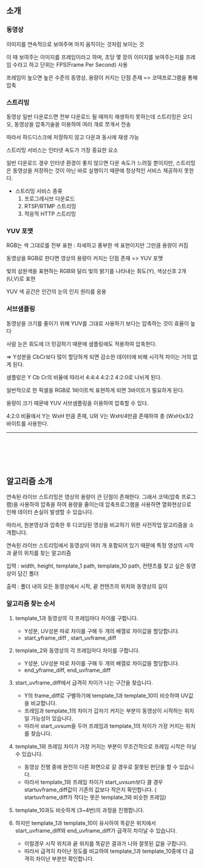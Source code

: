 ## 소개

### 동영상

이미지를 연속적으로 보여주며 마치 움직이는 것처럼 보이는 것

이 때 보여주는 이미지를 프레임이라고 하며, 초당 몇 장의 이미지를 보여주는지를 프레임 수라고 하고 단위는 FPS(Frame Per Second) 사용

프레임이 높으면 높은 수준의 동영상, 용량이 커지는 단점 존재 => 코덱프로그램을 통해 압축

### 스트리밍

동영상 일반 다운로드면 전부 다운로드 될 때까지 재생하지 못하는데 스트리밍은 오디오, 동영상을 압축기술을 이용하여 여러 개로 쪼개서 전송

따라서 하드디스크에 저장하지 않고 다운과 동시에 재생 가능

스트리밍 서비스는 인터넷 속도가 가장 중요한 요소

일반 다운로드 경우 인터넷 환경이 좋지 않으면 다운 속도가 느려질 뿐이지만, 스트리밍은 동영상을 저장하는 것이 아닌 바로 실행이기 때문에 정상적인 서비스 제공하지 못한다.

- 스트리밍 서비스 종류
  1. 프로그레시브 다운로드
  2. RTSP/RTMP 스트리밍
  3. 적응적 HTTP 스트리밍

### YUV 포맷

RGB는 색 그대로를 전부 표현 : 자세하고 풍부한 색 표현이지만 그만큼 용량이 커짐

동영상을 RGB로 한다면 영상의 용량이 커지는 단점 존재 => YUV 포맷

빛의 삼원색을 표현하는 RGB와 달리 빛의 밝기를 나타내는 휘도(Y), 색상신호 2개(U,V)로 표현

YUV 색 공간은 인간의 눈의 인지 원리를 응용

### 서브샘플링

동영상을 크기를 줄이기 위해 YUV를 그대로 사용하기 보다는 압축하는 것이 효율이 높다

사람 눈은 휘도에 더 민감하기 때문에 샘플링에도 적용하여 압축한다.

=> Y성분을 CbCr보다 많이 할당하게 되면 감소한 데이터에 비해 시각적 차이는 거의 없게 된다.

샘플링은 Y Cb Cr의 비율에 따라서 4:4:4 4:2:2 4:2:0로 나뉘게 된다.

일반적으로 한 픽셀을 RGB로 1바이트씩 표현하게 되면 3바이트가 필요하게 된다.

용량이 크기 때문에 YUV 서브샘플링을 이용하여 압축할 수 있다.

4:2:0 비율에서 Y는 WxH 만큼 존재, U와 V는 WxH/4만큼 존재하여 총 (WxH)x3/2 바이트를 사용한다. 

---
<br><br><br><br>
## 알고리즘 소개

연속된 라이브 스트리밍은 영상의 용량이 큰 단점이 존재한다. 그래서 코덱(압축 프로그램)을 사용하여 압축을 하여 용량을 줄이는데 압축프로그램을 사용하면 열화현상으로 인해 데이터 손실이 발생할 수 있습니다.

따라서, 원본영상과 압축한 후 디코딩된 영상을 비교하기 위한 사전작업 알고리즘을 소개합니다.

연속된 라이브 스트리밍에서 동영상이 여러 개 포함되어 있기 때문에 특정 영상의 시작과 끝의 위치를 찾는 알고리즘

입력 : width, height, template_1 path, template_10 path, 컨텐츠를 찾고 싶은 동영상이 담긴 폴더

출력 : 폴더 내의 모든 동영상에서 시작, 끝 컨텐츠의 위치와 동영상의 길이


### 알고리즘 찾는 순서

1. template_1과 동영상의 각 프레임마다 차이를 구합니다. 

   - Y성분, UV성분 따로 차이를 구해 두 개의 배열로 차이값을 할당합니다.
   - start_yframe_diff , start_uvframe_diff

   

2. template_2와 동영상의 각 프레임마다 차이를 구합니다.

   - Y성분, UV성분 따로 차이를 구해 두 개의 배열로 차이값을 할당합니다.
   - end_yframe_diff, end_uvframe_diff

   

3. start_uvframe_diff에서 급격히 차이가 나는 구간을 찾습니다.

   - Y의 frame_diff로 구별하기에 template_1과 template_10이 비슷하여 UV값을 비교합니다.
   - 프레임과 template_1의 차이가 갑자기 커지는 부분이 동영상이 시작하는 위치일 가능성이 있습니다.
   - 따라서 start_uvsum을 두어 프레임과 template_1의 차이가 가장 커지는 위치를 찾습니다.

   

4. template_1와 프레임 차이가 가장 커지는 부분이 무조건적으로 프레임 시작은 아닐수 있습니다.

   - 동영상 진행 중에 완전히 다른 화면으로 갈 경우로 잘못된 판단을 할 수 있습니다.
   - 따라서 template_1와 프레임 차이가 start_uvsum보다 클 경우 startuvframe_diff값이 기존의 값보다 작은지 확인합니다. 
     ( startuvframe_diff가 작다는 뜻은 template_1와 비슷한 프레임)

   

5. template_10과도 비슷하게 (3~4번)의 과정을 진행합니다.

   

6. 하지만 template_1과 template_10이 유사하여 똑같은 위치에서 start_uvframe_diff와 end_uvframe_diff가 급격히 차이날 수 있습니다.

   - 이럴경우 시작 위치과 끝 위치를 똑같은 결과가 나와 잘못된 값을 구합니다.
   - 따라서 급격히 차이난 정도를 비교하여 template_1과 template_10중에 더 급격히 차이난 부분만 확인합니다.











